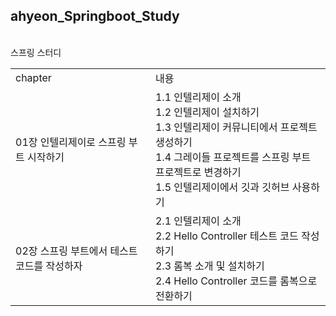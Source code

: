 ## ahyeon_Springboot_Study
<br>
스프링 스터디 
<table>
  <tr>
    <td>chapter</td>
    <td>내용</td>
  </tr>
  <tr>
    <td>01장 인텔리제이로 스프링 부트 시작하기</td>
    <td> 
     1.1 인텔리제이 소개<br>
     1.2 인텔리제이 설치하기<br>
     1.3 인텔리제이 커뮤니티에서 프로젝트 생성하기<br>
     1.4 그레이들 프로젝트를 스프링 부트 프로젝트로 변경하기<br>
     1.5 인텔리제이에서 깃과 깃허브 사용하기
    </td>
  </tr>
  <tr>
    <td>02장 스프링 부트에서 테스트 코드를 작성하자</td>
    <td> 
     2.1 인텔리제이 소개<br>
     2.2 Hello Controller 테스트 코드 작성하기<br>
     2.3 롬복 소개 및 설치하기<br>
     2.4 Hello Controller 코드를 롬복으로 전환하기<br>
    </td>
  </tr>
</table>

<br>
